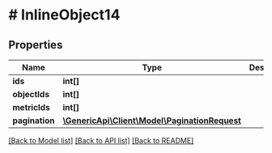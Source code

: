# # InlineObject14

## Properties

Name | Type | Description | Notes
------------ | ------------- | ------------- | -------------
**ids** | **int[]** |  | [optional] 
**objectIds** | **int[]** |  | [optional] 
**metricIds** | **int[]** |  | [optional] 
**pagination** | [**\GenericApi\Client\Model\PaginationRequest**](PaginationRequest.md) |  | [optional] 

[[Back to Model list]](../../README.md#documentation-for-models) [[Back to API list]](../../README.md#documentation-for-api-endpoints) [[Back to README]](../../README.md)


